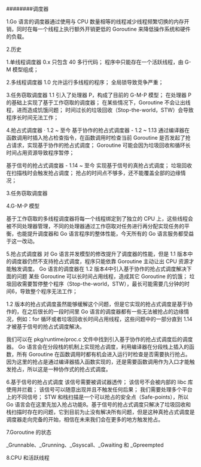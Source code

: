 ########调度器

1.Go 语言的调度器通过使用与 CPU 数量相等的线程减少线程频繁切换的内存开销，同时在每一个线程上执行额外开销更低的 Goroutine 来降低操作系统和硬件的负载。

2.历史

1.单线程调度器 0.x
只包含 40 多行代码；
程序中只能存在一个活跃线程，由 G-M 模型组成；

2.多线程调度器 1.0
允许运行多线程的程序；
全局锁导致竞争严重；

3.任务窃取调度器 1.1
引入了处理器 P，构成了目前的 G-M-P 模型；
在处理器 P 的基础上实现了基于工作窃取的调度器；
在某些情况下，Goroutine 不会让出线程，进而造成饥饿问题；
时间过长的垃圾回收（Stop-the-world，STW）会导致程序长时间无法工作；

4.抢占式调度器 · 1.2 ~ 至今
基于协作的抢占式调度器 - 1.2 ~ 1.13
通过编译器在函数调用时插入抢占检查指令，在函数调用时检查当前 Goroutine 是否发起了抢占请求，实现基于协作的抢占式调度；
Goroutine 可能会因为垃圾回收和循环长时间占用资源导致程序暂停；

基于信号的抢占式调度器 - 1.14 ~ 至今
实现基于信号的真抢占式调度；
垃圾回收在扫描栈时会触发抢占调度；
抢占的时间点不够多，还不能覆盖全部的边缘情况；


3.任务窃取调度器


4.G-M-P 模型

基于工作窃取的多线程调度器将每一个线程绑定到了独立的 CPU 上，这些线程会被不同处理器管理，不同的处理器通过工作窃取对任务进行再分配实现任务的平衡，也能提升调度器和 Go 语言程序的整体性能，今天所有的 Go 语言服务都受益于这一改动。

5.抢占式调度器
对 Go 语言并发模型的修改提升了调度器的性能，但是 1.1 版本中的调度器仍然不支持抢占式调度，程序只能依靠 Goroutine 主动让出 CPU 资源才能触发调度。
Go 语言的调度器在 1.2 版本4中引入基于协作的抢占式调度解决下面的问题
    某些 Goroutine 可以长时间占用线程，造成其它 Goroutine 的饥饿；
    垃圾回收需要暂停整个程序（Stop-the-world，STW），最长可能需要几分钟的时间6，导致整个程序无法工作；

1.2 版本的抢占式调度虽然能够缓解这个问题，但是它实现的抢占式调度是基于协作的，在之后很长的一段时间里 Go 语言的调度器都有一些无法被抢占的边缘情况，例如：for 循环或者垃圾回收长时间占用线程，这些问题中的一部分直到 1.14 才被基于信号的抢占式调度解决。

我们可以在 pkg/runtime/proc.c 文件中找到引入基于协作的抢占式调度后的调度器。
Go 语言会在分段栈的机制上实现抢占调度，利用编译器在分段栈上插入的函数，所有 Goroutine 在函数调用时都有机会进入运行时检查是否需要执行抢占。
因为这里的抢占是通过编译器插入函数实现的，还是需要函数调用作为入口才能触发抢占，所以这是一种协作式的抢占式调度。

6.基于信号的抢占式调度
该信号需要被调试器透传；
该信号不会被内部的 libc 库使用并拦截；
该信号可以随意出现并且不触发任何后果；
我们需要处理多个平台上的不同信号；
STW 和栈扫描是一个可以抢占的安全点（Safe-points），所以 Go 语言会在这里先加入抢占功能8。基于信号的抢占式调度只解决了垃圾回收和栈扫描时存在的问题，它到目前为止没有解决所有问题，但是这种真抢占式调度是调度器走向完备的开始，相信在未来我们会在更多的地方触发抢占。

7.Goroutine 的状态

_Grunnable、_Grunning、_Gsyscall、_Gwaiting 和 _Gpreempted


8.CPU 和活跃线程
